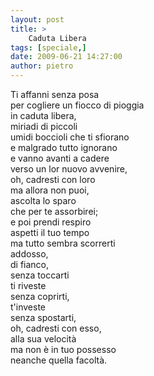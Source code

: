 ```yaml
---
layout: post
title: >
    Caduta Libera
tags: [speciale,]
date: 2009-06-21 14:27:00
author: pietro
---
```

Ti affanni senza posa<br/>per cogliere un fiocco di pioggia<br/>in caduta libera,<br/>miriadi di piccoli<br/>umidi boccioli che ti sfiorano<br/>e malgrado tutto ignorano<br/>e vanno avanti a cadere<br/>verso un lor nuovo avvenire,<br/>oh, cadresti con loro<br/>ma allora non puoi,<br/>ascolta lo sparo<br/>che per te assorbirei;<br/>e poi prendi respiro<br/>aspetti il tuo tempo<br/>ma tutto sembra scorrerti<br/>addosso,<br/>di fianco,<br/>senza toccarti<br/>ti riveste<br/>senza coprirti,<br/>t'investe<br/>senza spostarti,<br/>oh, cadresti con esso,<br/>alla sua velocità<br/>ma non è in tuo possesso<br/>neanche quella facoltà.
